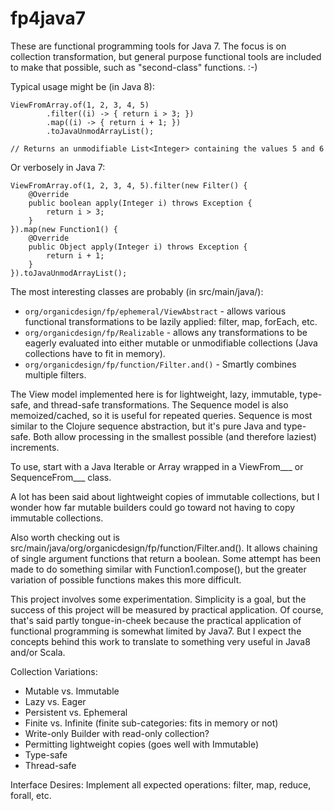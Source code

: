 fp4java7
========

These are functional programming tools for Java 7.
The focus is on collection transformation, but general purpose functional tools are included to make that possible, such as "second-class" functions.  :-)

Typical usage might be (in Java 8):

<pre><code>ViewFromArray.of(1, 2, 3, 4, 5)
        .filter((i) -&gt; { return i &gt; 3; })
        .map((i) -&gt; { return i + 1; })
        .toJavaUnmodArrayList();

// Returns an unmodifiable List&lt;Integer&gt; containing the values 5 and 6</code></pre>

Or verbosely in Java 7:

<pre><code>ViewFromArray.of(1, 2, 3, 4, 5).filter(new Filter<Integer>() {
    @Override
    public boolean apply(Integer i) throws Exception {
        return i &gt; 3;
    }
}).map(new Function1<Integer, Object>() {
    @Override
    public Object apply(Integer i) throws Exception {
        return i + 1;
    }
}).toJavaUnmodArrayList();</code></pre>

The most interesting classes are probably (in src/main/java/):
<ul>
<li><code>org/organicdesign/fp/ephemeral/ViewAbstract</code> - allows various functional transformations to be lazily applied: filter, map, forEach, etc.</li>
<li><code>org/organicdesign/fp/Realizable</code> - allows any transformations to be eagerly evaluated into either mutable or unmodifiable collections (Java collections have to fit in memory).</li>
<li><code>org/organicdesign/fp/function/Filter.and()</code> - Smartly combines multiple filters.</li>
</ul>

The View model implemented here is for lightweight, lazy, immutable, type-safe, and thread-safe transformations.
The Sequence model is also memoized/cached, so it is useful for repeated queries.
Sequence is most similar to the Clojure sequence abstraction, but it's pure Java and type-safe.
Both allow processing in the smallest possible (and therefore laziest) increments.

To use, start with a Java Iterable or Array wrapped in a ViewFrom___ or SequenceFrom___ class.

A lot has been said about lightweight copies of immutable collections, but I wonder how far
mutable builders could go toward not having to copy immutable collections.

Also worth checking out is src/main/java/org/organicdesign/fp/function/Filter.and().
It allows chaining of single argument functions that return a boolean.
Some attempt has been made to do something similar with Function1.compose(), but the greater variation of possible functions makes this more difficult.

This project involves some experimentation.
Simplicity is a goal, but the success of this project will be measured by practical application.
Of course, that's said partly tongue-in-cheek because the practical application of functional programming is somewhat limited by Java7.
But I expect the concepts behind this work to translate to something very useful in Java8 and/or Scala.

Collection Variations:
 - Mutable vs. Immutable
 - Lazy vs. Eager
 - Persistent vs. Ephemeral
 - Finite vs. Infinite (finite sub-categories: fits in memory or not)
 - Write-only Builder with read-only collection?
 - Permitting lightweight copies (goes well with Immutable)
 - Type-safe
 - Thread-safe

Interface Desires:
Implement all expected operations: filter, map, reduce, forall, etc.

 
